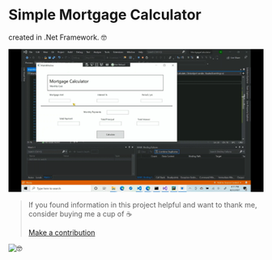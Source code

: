 # Simple Mortgage Calculator 

created in .Net Framework. 🤓


![](https://github.com/ikabanen/Mortgage-Calculator/blob/master/Mortgage_calculator.gif)


>If you found information in this project helpful and want to thank me, consider buying me a cup of ☕
>
>[Make a contribution](https://paypal.me/kabanenko?locale.x=en_US)
>

<img style="font-size: 14px; width: 10px; height: 10px;" alt="🤓" src="https://s.w.org/images/core/emoji/11.2.0/svg/1f913.svg">
